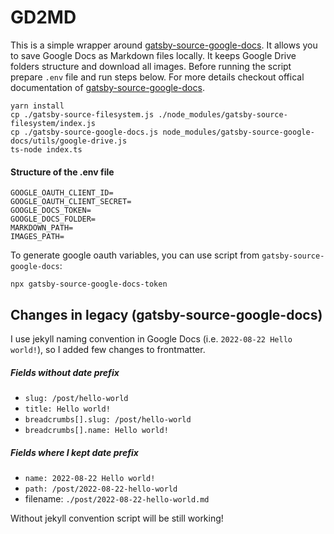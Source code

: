 # GD2MD

This is a simple wrapper around [gatsby-source-google-docs](https://github.com/cedricdelpoux/gatsby-source-google-docs). It allows you to save Google Docs as Markdown files locally. It keeps Google Drive folders structure and download all images. Before running the script prepare `.env` file and run steps below. For more details checkout offical documentation of [gatsby-source-google-docs](https://github.com/cedricdelpoux/gatsby-source-google-docs).

```
yarn install
cp ./gatsby-source-filesystem.js ./node_modules/gatsby-source-filesystem/index.js
cp ./gatsby-source-google-docs.js node_modules/gatsby-source-google-docs/utils/google-drive.js
ts-node index.ts
```

#### Structure of the .env file
```
GOOGLE_OAUTH_CLIENT_ID=
GOOGLE_OAUTH_CLIENT_SECRET=
GOOGLE_DOCS_TOKEN=
GOOGLE_DOCS_FOLDER=
MARKDOWN_PATH=
IMAGES_PATH=
```
To generate google oauth variables, you can use script from `gatsby-source-google-docs`:
```
npx gatsby-source-google-docs-token
```
## Changes in legacy (gatsby-source-google-docs)

I use jekyll naming convention in Google Docs (i.e. `2022-08-22 Hello world!`), so I added few changes to frontmatter.

##### Fields without date prefix

- `slug: /post/hello-world`
- `title: Hello world!`
- `breadcrumbs[].slug: /post/hello-world` 
- `breadcrumbs[].name: Hello world!`

##### Fields where I kept date prefix

- `name: 2022-08-22 Hello world!`
- `path: /post/2022-08-22-hello-world`
- filename: `./post/2022-08-22-hello-world.md`

Without jekyll convention script will be still working!
